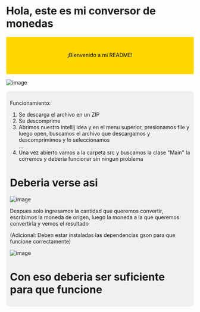 <h1> Hola, este es mi conversor de monedas </h1>

<svg width="100%" height="100">
  <rect width="100%" height="100%" fill="#FFD700" />
  <text x="50%" y="50%" dominant-baseline="middle" text-anchor="middle" fill="#000">
    ¡Bienvenido a mi README!
  </text>
</svg>

 
![image](https://github.com/user-attachments/assets/328ee4fb-e777-4f98-9f3f-c086ab938968)

<div style="background-color: #f0f0f0; padding: 10px; border-radius: 10px;">

<p> Funcionamiento: </p>
<ol>
  <li> Se descarga el archivo en un ZIP</li>
  <li> Se descomprime </li>
        <li>Abrimos nuestro intellij idea y en el menu superior, presionamos file y luego open, buscamos el archivo que descargamos y descomprimimos y lo seleccionamos </li>
  ...
  <li> Una vez abierto vamos a la carpeta src y buscamos la clase 
          "Main" la corremos y deberia funcionar sin ningun problema</li>

        
</ol>

<h1> Deberia verse asi </h1>

![image](https://github.com/user-attachments/assets/5a07fd40-6c71-471d-9aea-46b76d88ab4e)

<p> Despues solo ingresamos la cantidad que queremos convertir, escribimos la moneda de origen, luego la moneda a la que queremos convertirla y vemos el resultado </p>

(Adicional: Deben estar instaladas las dependencias gson para que funcione correctamente)

![image](https://github.com/user-attachments/assets/3e9039a0-353a-4798-881e-c8acf924980e)



<h1> Con eso deberia ser suficiente para que funcione </h1>

</div>
